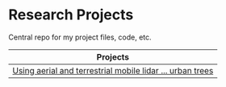 # Research Projects 
Central repo for my project files, code, etc. 

|Projects    |
|:------:|
|[Using aerial and terrestrial mobile lidar ... urban trees](Using_aerial_and_terrestrial_mobile_lidar_urban_trees_-_UFUG/README.md)|
